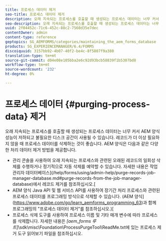 ```yaml
---
title: 프로세스 데이터 제거
seo-title: 프로세스 데이터 제거
description: 오래 지속되는 프로세스를 호출할 때 생성되는 프로세스 데이터는 너무 커서 AEM 양식 성능이 저하되고 불필요한 디스크 공간이 사용될 수 있습니다. 프로세스 데이터를 삭제하는 방법을 참조하십시오.
seo-description: 오래 지속되는 프로세스를 호출할 때 생성되는 프로세스 데이터는 너무 커서 AEM 양식 성능이 저하되고 불필요한 디스크 공간이 사용될 수 있습니다. 프로세스 데이터를 삭제하는 방법을 참조하십시오.
uuid: 2f04452c-71c6-452c-88c2-7560d35e7dec
contentOwner: admin
content-type: reference
geptopics: SG_AEMFORMS/categories/maintaining_the_aem_forms_database
products: SG_EXPERIENCEMANAGER/6.4/FORMS
discoiquuid: 3157bb92-4b07-40f2-be4c-8f5807f9a380
translation-type: tm+mt
source-git-commit: d04e08e105bba2e6c92d93bcb58839f1b5307bd8
workflow-type: tm+mt
source-wordcount: '232'
ht-degree: 0%

---
```



# 프로세스 데이터 {#purging-process-data} 제거

오래 지속되는 프로세스를 호출할 때 생성되는 프로세스 데이터는 너무 커서 AEM 양식 성능이 저하되고 불필요한 디스크 공간이 사용될 수 있습니다. 레코드가 더 이상 필요하지 않을 때 프로세스 데이터를 삭제하는 것이 좋습니다. AEM 양식은 다음과 같은 다양한 처리 데이터 제거 방법을 제공합니다.

* 관리 콘솔을 사용하여 오래 지속되는 프로세스와 관련된 오래된 레코드의 일회성 삭제를 수행하거나 정기적으로 자동 삭제를 예약할 수 있습니다. 자세한 내용은 작업 관리자 데이터베이스](/help/forms/using/admin-help/purge-records-job-manager-database.md#purge-records-from-the-job-manager-database)에서 레코드 제거를 참조하십시오.[
* AEM 양식 Java API 및 웹 서비스 API를 사용하여 장기간 처리 프로세스와 관련된 프로세스 데이터를 프로그래밍 방식으로 삭제할 수 있습니다. (AEM 양식](https://www.adobe.com/go/learn_aemforms_programming_63)과 함께 프로그래밍의 &quot;프로세스 데이터 제거&quot;를 참조하십시오.)[
* 프로세스 삭제 도구를 사용하여 프로세스 이름 및 기타 매개 변수에 따라 프로세스를 삭제합니다. 자세한 내용은 *[aem_forms 루트]*\sdk\misc\Foundation\ProcessPurgeTool\ReadMe.txt에 있는 프로세스 제거 도구 읽어보기 파일을 참조하십시오.

